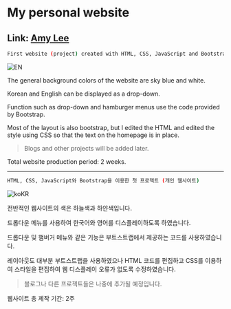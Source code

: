 # My personal website 

## Link: [Amy Lee](https://amy1ee.github.io/)
       
```sh
First website (project) created with HTML, CSS, JavaScript and Bootstrap.
```
      

![EN](https://user-images.githubusercontent.com/96388177/160965340-6646737d-b030-4c18-8855-5810fc746859.JPG)

The general background colors of the website are sky blue and white.

Korean and English can be displayed as a drop-down.

Function such as drop-down and hamburger menus use the code provided by Bootstrap.

Most of the layout is also bootstrap, but I edited the HTML and edited the style using CSS so that the text on the homepage is in place.

> Blogs and other projects will be added later.

Total website production period: 2 weeks.

---

```sh
HTML, CSS, JavaScript와 Bootstrap을 이용한 첫 프로젝트 (개인 웹사이트)
```
![koKR](https://user-images.githubusercontent.com/96388177/160965369-9a74a4d3-a010-4190-9989-d3acd39960cc.JPG)

전반적인 웹사이트의 색은 하늘색과 하얀색입니다.

드롭다운 메뉴를 사용하여 한국어와 영어를 디스플레이하도록 하였습니다.

드롭다운 및 햄버거 메뉴와 같은 기능은 부트스트랩에서 제공하는 코드를 사용하였습니다.

레이아웃도 대부분 부트스트랩을 사용하였으나 HTML 코드를 편집하고 CSS를 이용하여 스타일을 편집하여 웹 디스플레이 오류가 없도록 수정하였습니다.

> 블로그나 다른 프로젝트들은 나중에 추가될 예정입니다.

웹사이트 총 제작 기간: 2주
